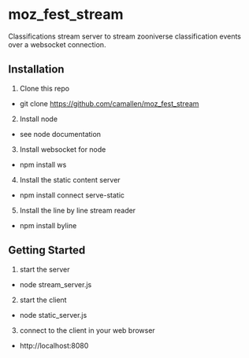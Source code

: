 moz_fest_stream
===============

Classifications stream server to stream zooniverse classification events over a websocket connection.

Installation
------------
1. Clone this repo
  + git clone https://github.com/camallen/moz_fest_stream
2. Install node
  + see node documentation
3. Install websocket for node
  + npm install ws
4. Install the static content server
  + npm install connect serve-static
5. Install the line by line stream reader
  + npm install byline

Getting Started
----------------
1. start the server
  + node stream_server.js
2. start the client
  + node static_server.js
3. connect to the client in your web browser
  + http://localhost:8080
